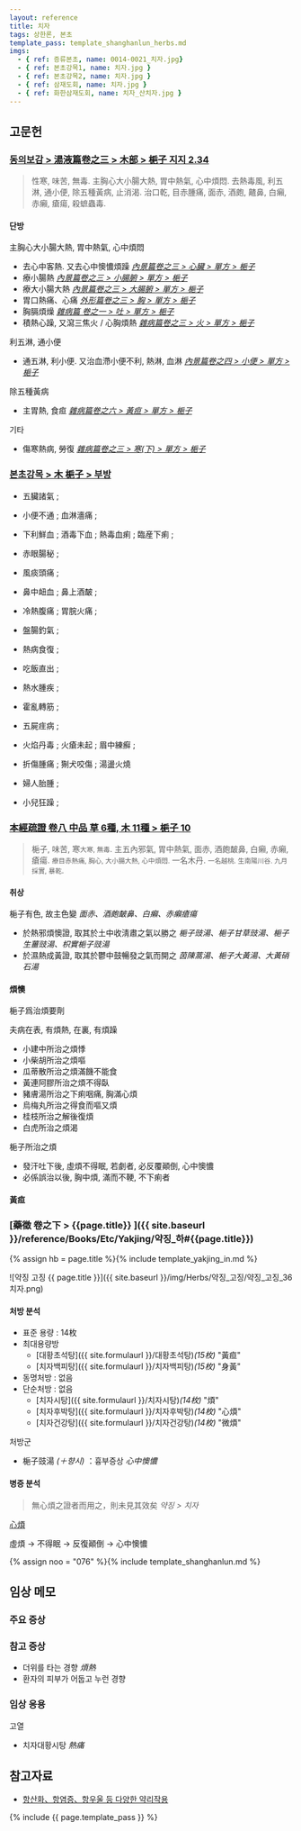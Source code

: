 ```yaml
---
layout: reference
title: 치자
tags: 상한론, 본초
template_pass: template_shanghanlun_herbs.md
imgs:
  - { ref: 증류본초, name: 0014-0021_치자.jpg}
  - { ref: 본초강목1, name: 치자.jpg }
  - { ref: 본초강목2, name: 치자.jpg }
  - { ref: 삼재도회, name: 치자.jpg }
  - { ref: 화한삼재도회, name: 치자_산치자.jpg }
---
```



## 고문헌

### [동의보감 > 湯液篇卷之三 > 木部 >  梔子 지지 2.34](https://mediclassics.kr/books/8/volume/22/#content_953)

> 性寒, 味苦, 無毒. 主胸心大小腸大熱, 胃中熱氣, 心中煩悶. 去熱毒風, 利五淋, 通小便, 除五種黃病, 止消渴. 治口乾, 目赤腫痛, 面赤, 酒皰, 齄鼻, 白癩, 赤癩, 瘡瘍, 殺蟅蟲毒.

#### 단방

主胸心大小腸大熱, 胃中熱氣, 心中煩悶
* 去心中客熱. 又去心中懊憹煩躁 _[內景篇卷之三 > 心臟 > 單方 > 梔子](https://mediclassics.kr/books/8/volume/3#content_324)_
* 療小腸熱 _[內景篇卷之三 > 小腸腑 > 單方 > 梔子](https://mediclassics.kr/books/8/volume/3#content_870)_
* 療大小腸大熱 _[內景篇卷之三 > 大腸腑 > 單方 > 梔子](https://mediclassics.kr/books/8/volume/3#content_934)_
* 胃口熱痛、心痛 _[外形篇卷之三 > 胸 > 單方 > 梔子](https://mediclassics.kr/books/8/volume/7#content_413)_
* 胸膈煩燥 _[雜病篇 卷之一 > 吐 > 單方 > 梔子](https://mediclassics.kr/books/8/volume/9#content_914)_
* 積熱心躁, 又瀉三焦火 / 心胸煩熱 _[雜病篇卷之三 > 火 > 單方 > 梔子](https://mediclassics.kr/books/8/volume/11#content_1472)_

利五淋, 通小便
* 通五淋, 利小便. 又治血滯小便不利, 熱淋, 血淋 _[內景篇卷之四 > 小便 > 單方 > 梔子](https://mediclassics.kr/books/8/volume/4#content_481)_

除五種黃病
* 主胃熱, 食疸 _[雜病篇卷之六 > 黃疸 > 單方 > 梔子](https://mediclassics.kr/books/8/volume/14#content_1428)_

기타
* 傷寒熱病, 勞復 _[雜病篇卷之三 > 寒(下) > 單方 > 梔子](https://mediclassics.kr/books/8/volume/11#content_616)_


### [본초강목 > 木 梔子 > 부방]()

* 五臟諸氣 ;
* 小便不通 ; 血淋濇痛 ;
* 下利鮮血 ; 酒毒下血 ; 熱毒血痢 ; 臨産下痢 ;
* 赤眼腸秘 ;

* 風痰頭痛 ;
* 鼻中衄血 ; 鼻上酒皶 ;
* 冷熱腹痛 ; 胃脘火痛 ;
* 盤腸釣氣 ;

* 熱病食復 ;

* 吃飯直出 ;
* 熱水腫疾 ;
* 霍亂轉筋 ;
* 五屍疰病 ;

* 火焰丹毒 ; 火瘡未起 ; 眉中練癬 ;
* 折傷腫痛 ; 猘犬咬傷 ; 湯盪火燒

* 婦人胎腫 ;
* 小兒狂躁 ;



### [本經疏證 卷八 中品 草 6種, 木 11種 > 梔子 10](https://mediclassics.kr/books/154/volume/8/#content_66)

> 梔子, 味苦, 寒<small>大寒, 無毒</small>. 主五內邪氣, 胃中熱氣, 面赤, 酒皰皶鼻, 白癩, 赤癩, 瘡瘍. <small>療目赤熱痛, 胸心, 大小腸大熱, 心中煩悶.</small> 一名木丹. <small>一名越桃. 生南陽川谷. 九月採實, 暴乾</small>.

#### 취상

梔子有色, 故主色變 _面赤、酒皰皶鼻、白癩、赤癩瘡瘍_

* 於熱邪煩懊證, 取其於土中收淸肅之氣以勝之 _梔子豉湯、梔子甘草豉湯、梔子生薑豉湯、枳實梔子豉湯_
* 於濕熱成黃證, 取其於鬱中鼓暢發之氣而開之 _茵陳蒿湯、梔子大黃湯、大黃硝石湯_

#### 煩懊

梔子爲治煩要劑

夫病在表, 有煩熱, 在裏, 有煩躁
* 小建中所治之煩悸
* 小柴胡所治之煩嘔
* 瓜蒂散所治之煩滿饑不能食
* 黃連阿膠所治之煩不得臥
* 豬膚湯所治之下痢咽痛, 胸滿心煩
* 烏梅丸所治之得食而嘔又煩
* 桂枝所治之解後復煩
* 白虎所治之煩渴

梔子所治之煩
* 發汗吐下後, 虛煩不得眠, 若劇者, 必反覆顚倒, 心中懊憹
* 必係誤治以後, 胸中煩, 滿而不鞕, 不下痢者

#### 黃疸


### [藥徵 卷之下 > {{page.title}} ]({{ site.baseurl }}/reference/Books/Etc/Yakjing/약징_하#{{page.title}})

{% assign hb = page.title %}{% include template_yakjing_in.md %}

![약징 고징 {{ page.title }}]({{ site.baseurl }}/img/Herbs/약징_고징/약징_고징_36치자.png)


#### 처방 분석

* 표준 용량 : 14枚
* 최대용량방
  - [대황초석탕]({{ site.formulaurl }}/대황초석탕)_(15枚)_ "黃疸"
  - [치자백피탕]({{ site.formulaurl }}/치자백피탕)_(15枚)_ "身黃"
* 동명처방 : 없음
* 단순처방 : 없음
  - [치자시탕]({{ site.formulaurl }}/치자시탕)_(14枚)_ "煩"
  - [치자후박탕]({{ site.formulaurl }}/치자후박탕)_(14枚)_ "心煩"
  - [치자건강탕]({{ site.formulaurl }}/치자건강탕)_(14枚)_ "微煩"

처방군
* 梔子豉湯 _(＋향시)_ ：흉부증상 _心中懊憹_


#### 병증 분석

> 無心煩之證者而用之，則未見其效矣 _약징 > 치자_

[心煩]({{site.sympurl}}/번)

虛煩 → 不得眠 → 反復顚倒  → 心中懊憹

{% assign noo = "076" %}{% include template_shanghanlun.md %}

## 임상 메모


### 주요 증상


### 참고 증상

* 더위를 타는 경향 _煩熱_
* 환자의 피부가 어둡고 누런 경향

### 임상 응용

고열
* 치자대황시탕 _熱痛_



## 참고자료

* [항산화、항염증、항우울 등 다양한 약리작용](http://www.mjmedi.com/news/articleView.html?idxno=31534)


{% include {{ page.template_pass }} %}
